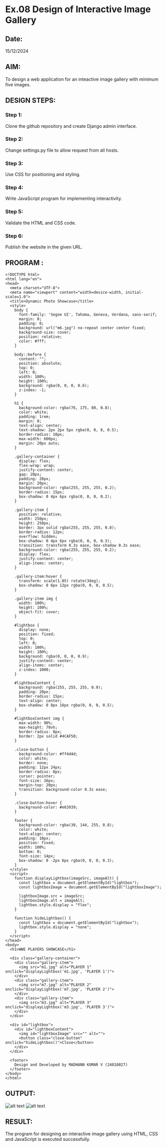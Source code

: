 # Ex.08 Design of Interactive Image Gallery
## Date:
15/12/2024

## AIM:
To design a web application for an inteactive image gallery with minimum five images.

## DESIGN STEPS:

### Step 1:
Clone the github repository and create Django admin interface.

### Step 2:
Change settings.py file to allow request from all hosts.

### Step 3:
Use CSS for positioning and styling.

### Step 4:
Write JavaScript program for implementing interactivity.

### Step 5:
Validate the HTML and CSS code.

### Step 6:
Publish the website in the given URL.

## PROGRAM :
```
<!DOCTYPE html>
<html lang="en">
<head>
  <meta charset="UTF-8">
  <meta name="viewport" content="width=device-width, initial-scale=1.0">
  <title>Dynamic Photo Showcase</title>
  <style>
    body {
      font-family: 'Segoe UI', Tahoma, Geneva, Verdana, sans-serif;
      margin: 0;
      padding: 0;
      background: url("m6.jpg") no-repeat center center fixed;
      background-size: cover;
      position: relative;
      color: #fff;
    }

    body::before {
      content: "";
      position: absolute;
      top: 0;
      left: 0;
      width: 100%;
      height: 100%;
      background: rgba(0, 0, 0, 0.6);
      z-index: -1;
    }

    h1 {
      background-color: rgba(76, 175, 80, 0.8);
      color: white;
      padding: 1rem;
      margin: 0;
      text-align: center;
      text-shadow: 2px 2px 5px rgba(0, 0, 0, 0.5);
      border-radius: 10px;
      max-width: 600px;
      margin: 20px auto;
    }

    .gallery-container {
      display: flex;
      flex-wrap: wrap;
      justify-content: center;
      gap: 20px;
      padding: 20px;
      margin: 20px;
      background-color: rgba(255, 255, 255, 0.2);
      border-radius: 15px;
      box-shadow: 0 4px 6px rgba(0, 0, 0, 0.2);
    }

    .gallery-item {
      position: relative;
      width: 250px;
      height: 250px;
      border: 3px solid rgba(255, 255, 255, 0.8);
      border-radius: 12px;
      overflow: hidden;
      box-shadow: 0 4px 6px rgba(0, 0, 0, 0.3);
      transition: transform 0.3s ease, box-shadow 0.3s ease;
      background-color: rgba(255, 255, 255, 0.2);
      display: flex;
      justify-content: center;
      align-items: center;
    }

    .gallery-item:hover {
      transform: scale(1.05) rotate(3deg);
      box-shadow: 0 6px 12px rgba(0, 0, 0, 0.5);
    }

    .gallery-item img {
      width: 100%;
      height: 100%;
      object-fit: cover;
    }

    #lightbox {
      display: none;
      position: fixed;
      top: 0;
      left: 0;
      width: 100%;
      height: 100%;
      background: rgba(0, 0, 0, 0.9);
      justify-content: center;
      align-items: center;
      z-index: 1000;
    }

    #lightboxContent {
      background: rgba(255, 255, 255, 0.9);
      padding: 20px;
      border-radius: 15px;
      text-align: center;
      box-shadow: 0 8px 16px rgba(0, 0, 0, 0.5);
    }

    #lightboxContent img {
      max-width: 90%;
      max-height: 70vh;
      border-radius: 8px;
      border: 2px solid #4CAF50;
    }

    .close-button {
      background-color: #ff4d4d;
      color: white;
      border: none;
      padding: 12px 24px;
      border-radius: 8px;
      cursor: pointer;
      font-size: 16px;
      margin-top: 20px;
      transition: background-color 0.3s ease;
    }

    .close-button:hover {
      background-color: #e63939;
    }

    footer {
      background-color: rgba(30, 144, 255, 0.8);
      color: white;
      text-align: center;
      padding: 10px;
      position: fixed;
      width: 100%;
      bottom: 0;
      font-size: 14px;
      box-shadow: 0 -2px 6px rgba(0, 0, 0, 0.3);
    }
  </style>
  <script>
    function displayLightbox(imageSrc, imageAlt) {
      const lightbox = document.getElementById("lightbox");
      const lightboxImage = document.getElementById("lightboxImage");

      lightboxImage.src = imageSrc;
      lightboxImage.alt = imageAlt;
      lightbox.style.display = "flex";
    }

    function hideLightbox() {
      const lightbox = document.getElementById("lightbox");
      lightbox.style.display = "none";
    }
  </script>
</head>
<body>
  <h1>WWE PLAYERS SHOWCASE</h1>

  <div class="gallery-container">
    <div class="gallery-item">
      <img src="m1.jpg" alt="PLAYER 1" onclick="displayLightbox('m1.jpg', 'PLAYER 1')">
    </div>
    <div class="gallery-item">
      <img src="m7.jpg" alt="PLAYER 2" onclick="displayLightbox('m7.jpg', 'PLAYER 2')">
    </div>
    <div class="gallery-item">
      <img src="m3.jpg" alt="PLAYER 3" onclick="displayLightbox('m3.jpg', 'PLAYER 3')">
    </div>
  </div>

  <div id="lightbox">
    <div id="lightboxContent">
      <img id="lightboxImage" src="" alt="">
      <button class="close-button" onclick="hideLightbox()">Close</button>
    </div>
  </div>

  <footer>
    Design and Developed by MADHANN KUMAR V (24010027)
  </footer>
</body>
</html>
```
## OUTPUT:
![alt text](<vmk/vmkapp/static/Screenshot (53).png>)
![alt text](<vmk/vmkapp/static/Screenshot (54).png>)

## RESULT:
The program for designing an interactive image gallery using HTML, CSS and JavaScript is executed successfully.
